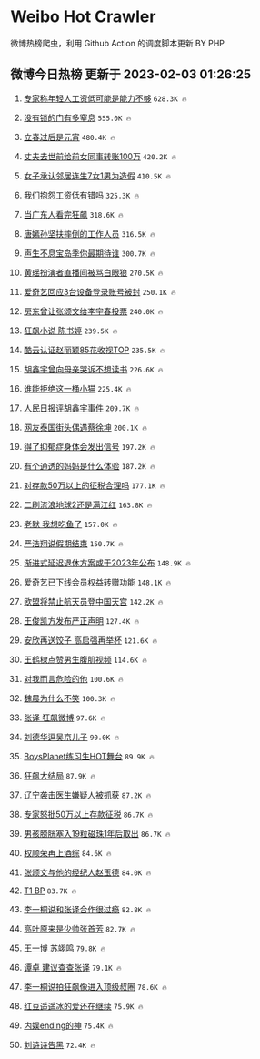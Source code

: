 # Weibo Hot Crawler 



微博热榜爬虫，利用 Github Action 的调度脚本更新 BY PHP 


## 微博今日热榜 更新于 2023-02-03 01:26:25 
1. [专家称年轻人工资低可能是能力不够](https://s.weibo.com/weibo?q=%23%E4%B8%93%E5%AE%B6%E7%A7%B0%E5%B9%B4%E8%BD%BB%E4%BA%BA%E5%B7%A5%E8%B5%84%E4%BD%8E%E5%8F%AF%E8%83%BD%E6%98%AF%E8%83%BD%E5%8A%9B%E4%B8%8D%E5%A4%9F%23&t=31&band_rank=1&Refer=top) `628.3K 🔥` 

1. [没有锁的门有多窒息](https://s.weibo.com/weibo?q=%23%E6%B2%A1%E6%9C%89%E9%94%81%E7%9A%84%E9%97%A8%E6%9C%89%E5%A4%9A%E7%AA%92%E6%81%AF%23&t=31&band_rank=2&Refer=top) `555.0K 🔥` 

1. [立春过后是元宵](https://s.weibo.com/weibo?q=%23%E7%AB%8B%E6%98%A5%E8%BF%87%E5%90%8E%E6%98%AF%E5%85%83%E5%AE%B5%23&t=31&band_rank=3&Refer=top) `480.4K 🔥` 

1. [丈夫去世前给前女同事转账100万](https://s.weibo.com/weibo?q=%23%E4%B8%88%E5%A4%AB%E5%8E%BB%E4%B8%96%E5%89%8D%E7%BB%99%E5%89%8D%E5%A5%B3%E5%90%8C%E4%BA%8B%E8%BD%AC%E8%B4%A6100%E4%B8%87%23&t=31&band_rank=4&Refer=top) `420.2K 🔥` 

1. [女子承认邻居连生7女1男为造假](https://s.weibo.com/weibo?q=%23%E5%A5%B3%E5%AD%90%E6%89%BF%E8%AE%A4%E9%82%BB%E5%B1%85%E8%BF%9E%E7%94%9F7%E5%A5%B31%E7%94%B7%E4%B8%BA%E9%80%A0%E5%81%87%23&t=31&band_rank=5&Refer=top) `410.5K 🔥` 

1. [我们抱怨工资低有错吗](https://s.weibo.com/weibo?q=%23%E6%88%91%E4%BB%AC%E6%8A%B1%E6%80%A8%E5%B7%A5%E8%B5%84%E4%BD%8E%E6%9C%89%E9%94%99%E5%90%97%23&t=31&band_rank=6&Refer=top) `325.3K 🔥` 

1. [当广东人看完狂飙](https://s.weibo.com/weibo?q=%23%E5%BD%93%E5%B9%BF%E4%B8%9C%E4%BA%BA%E7%9C%8B%E5%AE%8C%E7%8B%82%E9%A3%99%23&t=31&band_rank=7&Refer=top) `318.6K 🔥` 

1. [唐嫣孙坚扶摔倒的工作人员](https://s.weibo.com/weibo?q=%23%E5%94%90%E5%AB%A3%E5%AD%99%E5%9D%9A%E6%89%B6%E6%91%94%E5%80%92%E7%9A%84%E5%B7%A5%E4%BD%9C%E4%BA%BA%E5%91%98%23&t=31&band_rank=8&Refer=top) `316.5K 🔥` 

1. [声生不息宝岛季你最期待谁](https://s.weibo.com/weibo?q=%23%E5%A3%B0%E7%94%9F%E4%B8%8D%E6%81%AF%E5%AE%9D%E5%B2%9B%E5%AD%A3%E4%BD%A0%E6%9C%80%E6%9C%9F%E5%BE%85%E8%B0%81%23&t=31&band_rank=9&Refer=top) `300.7K 🔥` 

1. [黄瑶扮演者直播间被骂白眼狼](https://s.weibo.com/weibo?q=%23%E9%BB%84%E7%91%B6%E6%89%AE%E6%BC%94%E8%80%85%E7%9B%B4%E6%92%AD%E9%97%B4%E8%A2%AB%E9%AA%82%E7%99%BD%E7%9C%BC%E7%8B%BC%23&t=31&band_rank=10&Refer=top) `270.5K 🔥` 

1. [爱奇艺回应3台设备登录账号被封](https://s.weibo.com/weibo?q=%23%E7%88%B1%E5%A5%87%E8%89%BA%E5%9B%9E%E5%BA%943%E5%8F%B0%E8%AE%BE%E5%A4%87%E7%99%BB%E5%BD%95%E8%B4%A6%E5%8F%B7%E8%A2%AB%E5%B0%81%23&t=31&band_rank=11&Refer=top) `250.1K 🔥` 

1. [房东曾让张颂文给李宇春投票](https://s.weibo.com/weibo?q=%23%E6%88%BF%E4%B8%9C%E6%9B%BE%E8%AE%A9%E5%BC%A0%E9%A2%82%E6%96%87%E7%BB%99%E6%9D%8E%E5%AE%87%E6%98%A5%E6%8A%95%E7%A5%A8%23&t=31&band_rank=12&Refer=top) `240.0K 🔥` 

1. [狂飙小说 陈书婷](https://s.weibo.com/weibo?q=%E7%8B%82%E9%A3%99%E5%B0%8F%E8%AF%B4%20%E9%99%88%E4%B9%A6%E5%A9%B7&t=31&band_rank=13&Refer=top) `239.5K 🔥` 

1. [酷云认证赵丽颖85花收视TOP](https://s.weibo.com/weibo?q=%23%E9%85%B7%E4%BA%91%E8%AE%A4%E8%AF%81%E8%B5%B5%E4%B8%BD%E9%A2%9685%E8%8A%B1%E6%94%B6%E8%A7%86TOP%23&t=31&band_rank=14&Refer=top) `235.5K 🔥` 

1. [胡鑫宇曾向母亲哭诉不想读书](https://s.weibo.com/weibo?q=%23%E8%83%A1%E9%91%AB%E5%AE%87%E6%9B%BE%E5%90%91%E6%AF%8D%E4%BA%B2%E5%93%AD%E8%AF%89%E4%B8%8D%E6%83%B3%E8%AF%BB%E4%B9%A6%23&t=31&band_rank=15&Refer=top) `226.6K 🔥` 

1. [谁能拒绝这一桶小猫](https://s.weibo.com/weibo?q=%23%E8%B0%81%E8%83%BD%E6%8B%92%E7%BB%9D%E8%BF%99%E4%B8%80%E6%A1%B6%E5%B0%8F%E7%8C%AB%23&t=31&band_rank=16&Refer=top) `225.4K 🔥` 

1. [人民日报评胡鑫宇事件](https://s.weibo.com/weibo?q=%23%E4%BA%BA%E6%B0%91%E6%97%A5%E6%8A%A5%E8%AF%84%E8%83%A1%E9%91%AB%E5%AE%87%E4%BA%8B%E4%BB%B6%23&t=31&band_rank=17&Refer=top) `209.7K 🔥` 

1. [网友泰国街头偶遇蔡徐坤](https://s.weibo.com/weibo?q=%23%E7%BD%91%E5%8F%8B%E6%B3%B0%E5%9B%BD%E8%A1%97%E5%A4%B4%E5%81%B6%E9%81%87%E8%94%A1%E5%BE%90%E5%9D%A4%23&t=31&band_rank=18&Refer=top) `200.1K 🔥` 

1. [得了抑郁症身体会发出信号](https://s.weibo.com/weibo?q=%23%E5%BE%97%E4%BA%86%E6%8A%91%E9%83%81%E7%97%87%E8%BA%AB%E4%BD%93%E4%BC%9A%E5%8F%91%E5%87%BA%E4%BF%A1%E5%8F%B7%23&t=31&band_rank=19&Refer=top) `197.2K 🔥` 

1. [有个通透的妈妈是什么体验](https://s.weibo.com/weibo?q=%23%E6%9C%89%E4%B8%AA%E9%80%9A%E9%80%8F%E7%9A%84%E5%A6%88%E5%A6%88%E6%98%AF%E4%BB%80%E4%B9%88%E4%BD%93%E9%AA%8C%23&t=31&band_rank=20&Refer=top) `187.2K 🔥` 

1. [对存款50万以上的征税合理吗](https://s.weibo.com/weibo?q=%23%E5%AF%B9%E5%AD%98%E6%AC%BE50%E4%B8%87%E4%BB%A5%E4%B8%8A%E7%9A%84%E5%BE%81%E7%A8%8E%E5%90%88%E7%90%86%E5%90%97%23&t=31&band_rank=21&Refer=top) `177.1K 🔥` 

1. [二刷流浪地球2还是满江红](https://s.weibo.com/weibo?q=%23%E4%BA%8C%E5%88%B7%E6%B5%81%E6%B5%AA%E5%9C%B0%E7%90%832%E8%BF%98%E6%98%AF%E6%BB%A1%E6%B1%9F%E7%BA%A2%23&t=31&band_rank=22&Refer=top) `163.8K 🔥` 

1. [老默 我想吃鱼了](https://s.weibo.com/weibo?q=%E8%80%81%E9%BB%98%20%E6%88%91%E6%83%B3%E5%90%83%E9%B1%BC%E4%BA%86&t=31&band_rank=23&Refer=top) `157.0K 🔥` 

1. [严浩翔说假期结束](https://s.weibo.com/weibo?q=%23%E4%B8%A5%E6%B5%A9%E7%BF%94%E8%AF%B4%E5%81%87%E6%9C%9F%E7%BB%93%E6%9D%9F%23&t=31&band_rank=24&Refer=top) `150.7K 🔥` 

1. [渐进式延迟退休方案或于2023年公布](https://s.weibo.com/weibo?q=%23%E6%B8%90%E8%BF%9B%E5%BC%8F%E5%BB%B6%E8%BF%9F%E9%80%80%E4%BC%91%E6%96%B9%E6%A1%88%E6%88%96%E4%BA%8E2023%E5%B9%B4%E5%85%AC%E5%B8%83%23&t=31&band_rank=25&Refer=top) `148.9K 🔥` 

1. [爱奇艺已下线会员权益转赠功能](https://s.weibo.com/weibo?q=%23%E7%88%B1%E5%A5%87%E8%89%BA%E5%B7%B2%E4%B8%8B%E7%BA%BF%E4%BC%9A%E5%91%98%E6%9D%83%E7%9B%8A%E8%BD%AC%E8%B5%A0%E5%8A%9F%E8%83%BD%23&t=31&band_rank=26&Refer=top) `148.1K 🔥` 

1. [欧盟将禁止航天员登中国天宫](https://s.weibo.com/weibo?q=%23%E6%AC%A7%E7%9B%9F%E5%B0%86%E7%A6%81%E6%AD%A2%E8%88%AA%E5%A4%A9%E5%91%98%E7%99%BB%E4%B8%AD%E5%9B%BD%E5%A4%A9%E5%AE%AB%23&t=31&band_rank=27&Refer=top) `142.2K 🔥` 

1. [王俊凯方发布严正声明](https://s.weibo.com/weibo?q=%23%E7%8E%8B%E4%BF%8A%E5%87%AF%E6%96%B9%E5%8F%91%E5%B8%83%E4%B8%A5%E6%AD%A3%E5%A3%B0%E6%98%8E%23&t=31&band_rank=28&Refer=top) `127.4K 🔥` 

1. [安欣再送饺子 高启强再举杯](https://s.weibo.com/weibo?q=%23%E5%AE%89%E6%AC%A3%E5%86%8D%E9%80%81%E9%A5%BA%E5%AD%90%20%E9%AB%98%E5%90%AF%E5%BC%BA%E5%86%8D%E4%B8%BE%E6%9D%AF%23&t=31&band_rank=29&Refer=top) `121.6K 🔥` 

1. [王鹤棣点赞男生腹肌视频](https://s.weibo.com/weibo?q=%23%E7%8E%8B%E9%B9%A4%E6%A3%A3%E7%82%B9%E8%B5%9E%E7%94%B7%E7%94%9F%E8%85%B9%E8%82%8C%E8%A7%86%E9%A2%91%23&t=31&band_rank=30&Refer=top) `114.6K 🔥` 

1. [对我而言危险的他](https://s.weibo.com/weibo?q=%23%E5%AF%B9%E6%88%91%E8%80%8C%E8%A8%80%E5%8D%B1%E9%99%A9%E7%9A%84%E4%BB%96%23&t=31&band_rank=31&Refer=top) `100.6K 🔥` 

1. [魏晨为什么不笑](https://s.weibo.com/weibo?q=%23%E9%AD%8F%E6%99%A8%E4%B8%BA%E4%BB%80%E4%B9%88%E4%B8%8D%E7%AC%91%23&t=31&band_rank=32&Refer=top) `100.3K 🔥` 

1. [张译 狂飙微博](https://s.weibo.com/weibo?q=%E5%BC%A0%E8%AF%91%20%E7%8B%82%E9%A3%99%E5%BE%AE%E5%8D%9A&t=31&band_rank=33&Refer=top) `97.6K 🔥` 

1. [刘德华逗吴京儿子](https://s.weibo.com/weibo?q=%23%E5%88%98%E5%BE%B7%E5%8D%8E%E9%80%97%E5%90%B4%E4%BA%AC%E5%84%BF%E5%AD%90%23&t=31&band_rank=34&Refer=top) `90.0K 🔥` 

1. [BoysPlanet练习生HOT舞台](https://s.weibo.com/weibo?q=%23BoysPlanet%E7%BB%83%E4%B9%A0%E7%94%9FHOT%E8%88%9E%E5%8F%B0%23&t=31&band_rank=35&Refer=top) `89.9K 🔥` 

1. [狂飙大结局](https://s.weibo.com/weibo?q=%23%E7%8B%82%E9%A3%99%E5%A4%A7%E7%BB%93%E5%B1%80%23&t=31&band_rank=36&Refer=top) `87.9K 🔥` 

1. [辽宁袭击医生嫌疑人被抓获](https://s.weibo.com/weibo?q=%23%E8%BE%BD%E5%AE%81%E8%A2%AD%E5%87%BB%E5%8C%BB%E7%94%9F%E5%AB%8C%E7%96%91%E4%BA%BA%E8%A2%AB%E6%8A%93%E8%8E%B7%23&t=31&band_rank=37&Refer=top) `87.2K 🔥` 

1. [专家怒批50万以上存款征税](https://s.weibo.com/weibo?q=%23%E4%B8%93%E5%AE%B6%E6%80%92%E6%89%B950%E4%B8%87%E4%BB%A5%E4%B8%8A%E5%AD%98%E6%AC%BE%E5%BE%81%E7%A8%8E%23&t=31&band_rank=38&Refer=top) `86.7K 🔥` 

1. [男孩膀胱塞入19粒磁珠1年后取出](https://s.weibo.com/weibo?q=%23%E7%94%B7%E5%AD%A9%E8%86%80%E8%83%B1%E5%A1%9E%E5%85%A519%E7%B2%92%E7%A3%81%E7%8F%A01%E5%B9%B4%E5%90%8E%E5%8F%96%E5%87%BA%23&t=31&band_rank=39&Refer=top) `86.7K 🔥` 

1. [权顺荣再上酒综](https://s.weibo.com/weibo?q=%23%E6%9D%83%E9%A1%BA%E8%8D%A3%E5%86%8D%E4%B8%8A%E9%85%92%E7%BB%BC%23&t=31&band_rank=40&Refer=top) `84.6K 🔥` 

1. [张颂文与他的经纪人赵玉德](https://s.weibo.com/weibo?q=%23%E5%BC%A0%E9%A2%82%E6%96%87%E4%B8%8E%E4%BB%96%E7%9A%84%E7%BB%8F%E7%BA%AA%E4%BA%BA%E8%B5%B5%E7%8E%89%E5%BE%B7%23&t=31&band_rank=41&Refer=top) `84.0K 🔥` 

1. [T1 BP](https://s.weibo.com/weibo?q=T1%20BP&t=31&band_rank=42&Refer=top) `83.7K 🔥` 

1. [李一桐说和张译合作很过瘾](https://s.weibo.com/weibo?q=%23%E6%9D%8E%E4%B8%80%E6%A1%90%E8%AF%B4%E5%92%8C%E5%BC%A0%E8%AF%91%E5%90%88%E4%BD%9C%E5%BE%88%E8%BF%87%E7%98%BE%23&t=31&band_rank=43&Refer=top) `82.8K 🔥` 

1. [高叶原来是少帅张首芳](https://s.weibo.com/weibo?q=%23%E9%AB%98%E5%8F%B6%E5%8E%9F%E6%9D%A5%E6%98%AF%E5%B0%91%E5%B8%85%E5%BC%A0%E9%A6%96%E8%8A%B3%23&t=31&band_rank=44&Refer=top) `82.7K 🔥` 

1. [王一博 苏翊鸣](https://s.weibo.com/weibo?q=%E7%8E%8B%E4%B8%80%E5%8D%9A%20%E8%8B%8F%E7%BF%8A%E9%B8%A3&t=31&band_rank=45&Refer=top) `79.8K 🔥` 

1. [谭卓 建议查查张译](https://s.weibo.com/weibo?q=%E8%B0%AD%E5%8D%93%20%E5%BB%BA%E8%AE%AE%E6%9F%A5%E6%9F%A5%E5%BC%A0%E8%AF%91&t=31&band_rank=46&Refer=top) `79.1K 🔥` 

1. [李一桐说拍狂飙像进入顶级叔圈](https://s.weibo.com/weibo?q=%23%E6%9D%8E%E4%B8%80%E6%A1%90%E8%AF%B4%E6%8B%8D%E7%8B%82%E9%A3%99%E5%83%8F%E8%BF%9B%E5%85%A5%E9%A1%B6%E7%BA%A7%E5%8F%94%E5%9C%88%23&t=31&band_rank=47&Refer=top) `78.6K 🔥` 

1. [红豆遥遥冰的爱还在继续](https://s.weibo.com/weibo?q=%23%E7%BA%A2%E8%B1%86%E9%81%A5%E9%81%A5%E5%86%B0%E7%9A%84%E7%88%B1%E8%BF%98%E5%9C%A8%E7%BB%A7%E7%BB%AD%23&t=31&band_rank=48&Refer=top) `75.9K 🔥` 

1. [内娱ending的神](https://s.weibo.com/weibo?q=%23%E5%86%85%E5%A8%B1ending%E7%9A%84%E7%A5%9E%23&t=31&band_rank=49&Refer=top) `75.4K 🔥` 

1. [刘诗诗告黑](https://s.weibo.com/weibo?q=%23%E5%88%98%E8%AF%97%E8%AF%97%E5%91%8A%E9%BB%91%23&t=31&band_rank=50&Refer=top) `72.4K 🔥` 

